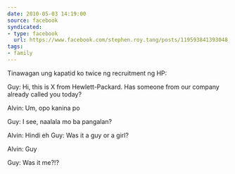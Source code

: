 ```yaml
---
date: 2010-05-03 14:19:00
source: facebook
syndicated:
- type: facebook
  url: https://www.facebook.com/stephen.roy.tang/posts/119593841393048
tags:
- family
---
```


Tinawagan ung kapatid ko twice ng recruitment ng HP: 

Guy: Hi, this is X from Hewlett-Packard. Has someone from our company already called you today? 

Alvin: Um, opo kanina po 

Guy: I see, naalala mo ba pangalan? 

Alvin: Hindi eh Guy: Was it a guy or a girl? 

Alvin: Guy 

Guy: Was it me?!?